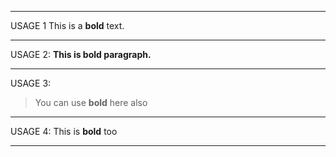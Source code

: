 ***
USAGE 1
This is a **bold** text.
***
USAGE 2:
**This is bold paragraph.**
***
USAGE 3:
> You can use **bold** here also
***
USAGE 4:
This is __bold__ too
***

